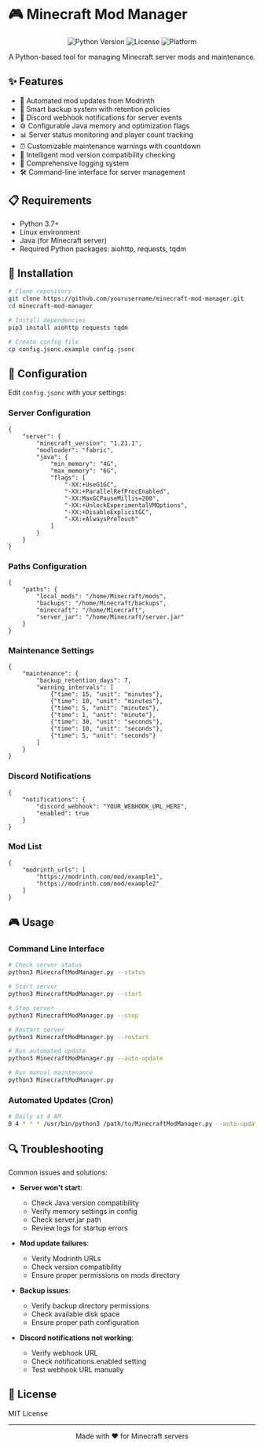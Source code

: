 # 🎮 Minecraft Mod Manager

<div align="center">

![Python Version](https://img.shields.io/badge/python-3.7%2B-blue)
![License](https://img.shields.io/badge/license-MIT-green)
![Platform](https://img.shields.io/badge/platform-Linux-lightgrey)

A Python-based tool for managing Minecraft server mods and maintenance.

</div>

## ✨ Features

- 🔄 Automated mod updates from Modrinth
- 💾 Smart backup system with retention policies
- 🔔 Discord webhook notifications for server events
- ⚙️ Configurable Java memory and optimization flags
- 📊 Server status monitoring and player count tracking
- ⏰ Customizable maintenance warnings with countdown
- 🔄 Intelligent mod version compatibility checking
- 📝 Comprehensive logging system
- 🛠️ Command-line interface for server management

## 📋 Requirements

- Python 3.7+
- Linux environment
- Java (for Minecraft server)
- Required Python packages: aiohttp, requests, tqdm

## 🚀 Installation

```bash
# Clone repository
git clone https://github.com/yourusername/minecraft-mod-manager.git
cd minecraft-mod-manager

# Install dependencies
pip3 install aiohttp requests tqdm

# Create config file
cp config.jsonc.example config.jsonc
```

## 🔧 Configuration

Edit `config.jsonc` with your settings:

### Server Configuration
```jsonc
{
    "server": {
        "minecraft_version": "1.21.1",
        "modloader": "fabric",
        "java": {
            "min_memory": "4G",
            "max_memory": "6G",
            "flags": [
                "-XX:+UseG1GC",
                "-XX:+ParallelRefProcEnabled",
                "-XX:MaxGCPauseMillis=200",
                "-XX:+UnlockExperimentalVMOptions",
                "-XX:+DisableExplicitGC",
                "-XX:+AlwaysPreTouch"
            ]
        }
    }
}
```

### Paths Configuration
```jsonc
{
    "paths": {
        "local_mods": "/home/Minecraft/mods",
        "backups": "/home/Minecraft/backups",
        "minecraft": "/home/Minecraft",
        "server_jar": "/home/Minecraft/server.jar"
    }
}
```

### Maintenance Settings
```jsonc
{
    "maintenance": {
        "backup_retention_days": 7,
        "warning_intervals": [
            {"time": 15, "unit": "minutes"},
            {"time": 10, "unit": "minutes"},
            {"time": 5, "unit": "minutes"},
            {"time": 1, "unit": "minute"},
            {"time": 30, "unit": "seconds"},
            {"time": 10, "unit": "seconds"},
            {"time": 5, "unit": "seconds"}
        ]
    }
}
```

### Discord Notifications
```jsonc
{
    "notifications": {
        "discord_webhook": "YOUR_WEBHOOK_URL_HERE",
        "enabled": true
    }
}
```

### Mod List
```jsonc
{
    "modrinth_urls": [
        "https://modrinth.com/mod/example1",
        "https://modrinth.com/mod/example2"
    ]
}
```

## 🎮 Usage

### Command Line Interface

```bash
# Check server status
python3 MinecraftModManager.py --status

# Start server
python3 MinecraftModManager.py --start

# Stop server
python3 MinecraftModManager.py --stop

# Restart server
python3 MinecraftModManager.py --restart

# Run automated update
python3 MinecraftModManager.py --auto-update

# Run manual maintenance
python3 MinecraftModManager.py
```

### Automated Updates (Cron)
```bash
# Daily at 4 AM
0 4 * * * /usr/bin/python3 /path/to/MinecraftModManager.py --auto-update
```

## 🔍 Troubleshooting

Common issues and solutions:

- **Server won't start**: 
  - Check Java version compatibility
  - Verify memory settings in config
  - Check server.jar path
  - Review logs for startup errors

- **Mod update failures**: 
  - Verify Modrinth URLs
  - Check version compatibility
  - Ensure proper permissions on mods directory

- **Backup issues**: 
  - Verify backup directory permissions
  - Check available disk space
  - Ensure proper path configuration

- **Discord notifications not working**: 
  - Verify webhook URL
  - Check notifications.enabled setting
  - Test webhook URL manually

## 📝 License

MIT License

---
<div align="center">
Made with ❤️ for Minecraft servers
</div>
